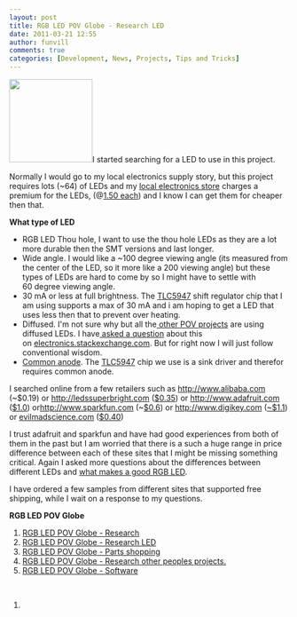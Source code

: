 ```yaml
---
layout: post
title: RGB LED POV Globe - Research LED
date: 2011-03-21 12:55
author: funvill
comments: true
categories: [Development, News, Projects, Tips and Tricks]
---
```

<a href="http://blog.abluestar.com/public/uploads/2011/03/piranha.jpg"><img class="alignright size-thumbnail wp-image-1385" title="piranha" src="http://blog.abluestar.com/public/uploads/2011/03/piranha-150x150.jpg" alt="" width="150" height="150" /></a>I started searching for a LED to use in this project.

Normally I would go to my local electronics supply story, but this project requires lots (~64) of LEDs and my <a href="http://www.leeselectronic.com/">local electronics store</a> charges a premium for the LEDs, (@<a href="http://www.leeselectronic.com/product_info.php?products_id=9004">1.50 each</a>) and I know I can get them for cheaper then that.

<strong>What type of LED</strong>
<ul>
	<li>RGB LED Thou hole, I want to use the thou hole LEDs as they are a lot more durable then the SMT versions and last longer.</li>
	<li>Wide angle. I would like a ~100 degree viewing angle (its measured from the center of the LED, so it more like a 200 viewing angle) but these types of LEDs are hard to come by so I might have to settle with 60 degree viewing angle.</li>
	<li>30 mA or less at full brightness. The <a href="http://focus.ti.com/docs/prod/folders/print/tlc5947.html">TLC5947</a> shift regulator chip that I am using supports a max of 30 mA and i am hoping to get a LED that uses less then that to prevent over heating.</li>
	<li>Diffused. I'm not sure why but all the<a href="http://www.ladyada.net/make/minipov3/parts.html"> other POV projects</a> are using diffused LEDs. I have<a href="http://electronics.stackexchange.com/questions/11790/what-makes-a-good-rgb-led"> asked a question</a> about this on <a href="http://electronics.stackexchange.com/">electronics.stackexchange.com</a>. But for right now I will just follow conventional wisdom.</li>
	<li><a href="http://www.av8n.com/physics/anode-cathode.htm">Common anode</a>. The <a href="http://focus.ti.com/docs/prod/folders/print/tlc5947.html">TLC5947</a> chip we use is a sink driver and therefor requires common anode.</li>
</ul>
I searched online from a few retailers such as <a rel="nofollow" href="http://www.alibaba.com/">http://www.alibaba.com</a> (~$0.19) or <a rel="nofollow" href="http://ledssuperbright.com/">http://ledssuperbright.com</a> (<a rel="nofollow" href="http://www.ledssuperbright.com/100-5mm-4-pin-rgb-led-4000-mcd-p-227">$0.35</a>) or <a rel="nofollow" href="http://www.adafruit.com/">http://www.adafruit.com</a> (<a rel="nofollow" href="http://www.adafruit.com/index.php?main_page=product_info&amp;products_id=302&amp;zenid=9d36137d8bb2f6da9071f934d4cd405f">$1.0</a>) or<a rel="nofollow" href="http://www.sparkfun.com/">http://www.sparkfun.com</a> (~<a rel="nofollow" href="http://www.sparkfun.com/products/9985">$0.6</a>) or <a rel="nofollow" href="http://www.digikey.com/">http://www.digikey.com</a> (<a rel="nofollow" href="http://search.digikey.com/scripts/DkSearch/dksus.dll?Detail&amp;name=754-1492-ND">~$1.1</a>) or <a href="http://evilmadscience.com">evilmadscience.com</a> (<a href="http://evilmadscience.com/productsmenu/partsmenu/89-led#RGB">$0.40</a>)

I trust adafruit and sparkfun and have had good experiences from both of them in the past but I am worried that there is a such a huge range in price difference between each of these sites that I might be missing something critical. Again I asked more questions about the differences between different LEDs and <a href="http://electronics.stackexchange.com/questions/11790/what-makes-a-good-rgb-led">what makes a good RGB LED</a>.

I have ordered a few samples from different sites that supported free shipping, while I wait on a response to my questions.

<strong>RGB LED POV Globe</strong>
<ol>
	<li><a href="http://blog.abluestar.com/rgb-led-pov-globe-research/">RGB LED POV Globe - Research</a><strong>
</strong></li>
	<li><a href="http://blog.abluestar.com/rgb-led-pov-globe-%E2%80%93-research-led/">RGB LED POV Globe - Research LED</a></li>
	<li><a href="http://blog.abluestar.com/rgb-led-pov-globe-parts-shopping/">RGB LED POV Globe</a><a href="http://blog.abluestar.com/rgb-led-pov-globe-%E2%80%93-research-led/"> - Parts shopping</a></li>
	<li><a href="http://http//www.abluestar.com/blog/rgb-led-pov-globe-%E2%80%93-research-other-peoples-projects">RGB LED POV Globe - Research other peoples projects.</a></li>
	<li><a href="http://blog.abluestar.com/rgb-led-pov-globe-%e2%80%93-software/">RGB LED POV Globe - Software</a></li>
</ol>
&nbsp;
<ol>
	<li><strong>
</strong></li>
</ol>
